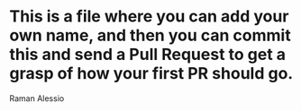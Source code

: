 # This is a file where you can add your own name, and then you can commit this and send a Pull Request to get a grasp of how your first PR should go.

Raman
Alessio
